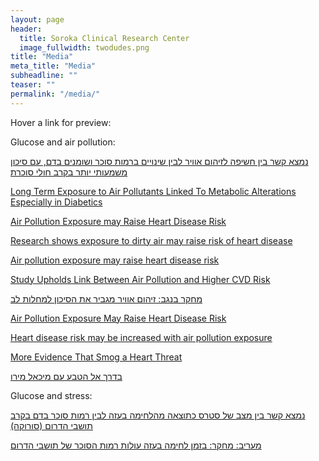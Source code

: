 ```yaml
---
layout: page
header:
  title: Soroka Clinical Research Center
  image_fullwidth: twodudes.png
title: "Media"
meta_title: "Media"
subheadline: ""
teaser: ""
permalink: "/media/"
---
```


Hover a link for preview:  

Glucose and air pollution:  

<p id="p1">
<a href="http://in.bgu.ac.il/fohs/Pages/news/airpollution_heart.aspx" target="_blank">נמצא קשר בין חשיפה לזיהום אוויר לבין שינויים ברמות סוכר ושומנים בדם, עם סיכון משמעותי יותר בקרב חולי סוכרת</a>
</p>

<p id="p1">
<a href="http://medicalresearch.com/author-interviews/long-term-exposure-to-air-pollutants-linked-to-metabolic-alterations-especially-in-diabetics/24722/">Long Term Exposure to Air Pollutants Linked To Metabolic Alterations Especially in Diabetics</a>
</p>

<p id="p1">
<a href="http://in.bgu.ac.il/en/Pages/news/airpollution_heart.aspx" target="_blank">Air Pollution Exposure may Raise Heart Disease Risk</a>
</p>

<p id="p1">
<a href="http://www.jpost.com/Business-and-Innovation/Health-and-Science/Research-shows-exposure-to-dirty-air-may-raise-risk-of-heart-disease-455119" target="_blank">Research shows exposure to dirty air may raise risk of heart disease</a>
</p>

<p id="p1">
<a href="https://www.sciencedaily.com/releases/2016/05/160524144659.htm" target="_blank">Air pollution exposure may raise heart disease risk</a>
</p>

<p id="p1">
<a href="http://www.doctorslounge.com/index.php/news/pb/63911" target="_blank">Study Upholds Link Between Air Pollution and Higher CVD Risk</a>
</p>

<p id="p1">
<a href="http://www.nrg.co.il/online/13/ART2/781/737.html" target="_blank">מחקר בנגב: זיהום אוויר מגביר את הסיכון למחלות לב</a>
</p>

<p id="p1">
<a href="https://www.endocrine.org/news-room/current-press-releases/air-pollution-exposure-may-raise-heart-disease-risk" target="_blank">Air Pollution Exposure May Raise Heart Disease Risk</a>
</p>

<p id="p1">
<a href="http://www.medicalnewstoday.com/articles/310479.php" target="_blank">Heart disease risk may be increased with air pollution exposure</a>
</p>

<p id="p1">
<a href="https://consumer.healthday.com/respiratory-and-allergy-information-2/air-pollution-health-news-540/air-pollution-heart-disease-risk-jcem-release-batch-2689-711202.html" target="_blank">More Evidence That Smog a Heart Threat</a>
</p>

<p id="p1">
<a href="http://www.iba.org.il/program.aspx?scode=1927712" target="_blank">בדרך אל הטבע עם מיכאל מירו</a>
</p>  
  
  
Glucose and stress:  

<p id="p1">
<a href="http://www.e-med.co.il/emed/new/usersite/content.asp?CatID=1&ContentID=581275" target="_blank">נמצא קשר בין מצב של סטרס כתוצאה מהלחימה בעזה לבין רמות סוכר בדם בקרב תושבי הדרום (סורוקה)</a>
</p>

<p id="p1">
<a href="http://www.maariv.co.il/lifestyle/health/Article-544633" target="_blank">מעריב: מחקר: בזמן לחימה בעזה עולות רמות הסוכר של תושבי הדרום</a>
</p>
